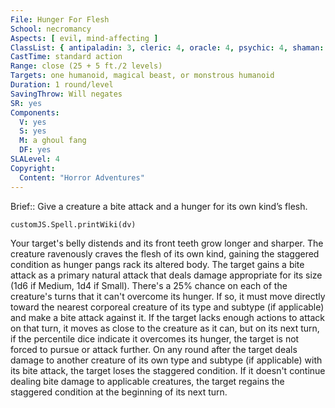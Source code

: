 ```yaml
---
File: Hunger For Flesh
School: necromancy
Aspects: [ evil, mind-affecting ]
ClassList: { antipaladin: 3, cleric: 4, oracle: 4, psychic: 4, shaman: 4, sorcerer: 4, wizard: 4, spiritualist: 4, witch: 4 }
CastTime: standard action
Range: close (25 + 5 ft./2 levels)
Targets: one humanoid, magical beast, or monstrous humanoid
Duration: 1 round/level
SavingThrow: Will negates
SR: yes
Components:
  V: yes
  S: yes
  M: a ghoul fang
  DF: yes
SLALevel: 4
Copyright:
  Content: "Horror Adventures"
---
```

Brief:: Give a creature a bite attack and a hunger for its own kind’s flesh.

```dataviewjs
customJS.Spell.printWiki(dv)
```

Your target's belly distends and its front teeth grow longer and sharper. The creature ravenously craves the flesh of its own kind, gaining the staggered condition as hunger pangs rack its altered body. The target gains a bite attack as a primary natural attack that deals damage appropriate for its size (1d6 if Medium, 1d4 if Small). There's a 25% chance on each of the creature's turns that it can't overcome its hunger. If so, it must move directly toward the nearest corporeal creature of its type and subtype (if applicable) and make a bite attack against it. If the target lacks enough actions to attack on that turn, it moves as close to the creature as it can, but on its next turn, if the percentile dice indicate it overcomes its hunger, the target is not forced to pursue or attack further.  On any round after the target deals damage to another creature of its own type and subtype (if applicable) with its bite attack, the target loses the staggered condition. If it doesn't continue dealing bite damage to applicable creatures, the target regains the staggered condition at the beginning of its next turn.
